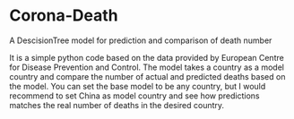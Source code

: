 # Corona-Death
A DescisionTree model for prediction and comparison of death number

It is a simple python code based on the data provided by European Centre for Disease Prevention and Control. The model takes a country as a model country and compare the number of actual and predicted deaths based on the model. You can set the base model to be any country, but I would recommend to set China as model country and see how predictions matches the real number of deaths in the desired country. 
